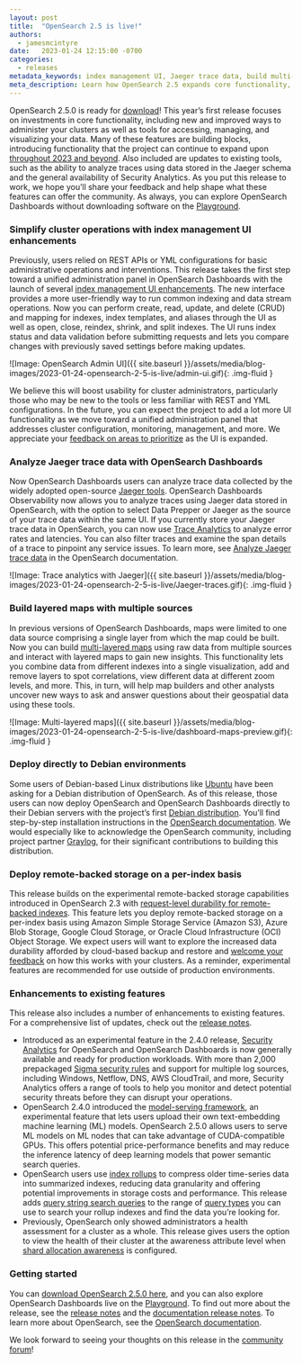 ```yaml
---
layout: post
title:  "OpenSearch 2.5 is live!"
authors:
  - jamesmcintyre
date:   2023-01-24 12:15:00 -0700
categories:
  - releases
metadata_keywords: index management UI, Jaeger trace data, build multi-layered maps, opensearch debian, OpenSearch 2.5
meta_description: Learn how OpenSearch 2.5 expands core functionality, improves cluster administration, and provides you with tools to access, manage, and visualize data.
---
```


OpenSearch 2.5.0 is ready for [download](https://opensearch.org/downloads.html)! This year’s first release focuses on investments in core functionality, including new and improved ways to administer your clusters as well as tools for accessing, managing, and visualizing your data. Many of these features are building blocks, introducing functionality that the project can continue to expand upon [throughout 2023 and beyond](https://github.com/orgs/opensearch-project/projects/1). Also included are updates to existing tools, such as the ability to analyze traces using data stored in the Jaeger schema and the general availability of Security Analytics. As you put this release to work, we hope you’ll share your feedback and help shape what these features can offer the community. As always, you can explore OpenSearch Dashboards without downloading software on the [Playground](https://playground.opensearch.org/app/home#/).


### Simplify cluster operations with index management UI enhancements

Previously, users relied on REST APIs or YML configurations for basic administrative operations and interventions. This release takes the first step toward a unified administration panel in OpenSearch Dashboards with the launch of several [index management UI enhancements](https://opensearch.org/docs/latest/dashboards/admin-ui-index/index/). The new interface provides a more user-friendly way to run common indexing and data stream operations. Now you can perform create, read, update, and delete (CRUD) and mapping for indexes, index templates, and aliases through the UI as well as open, close, reindex, shrink, and split indexes. The UI runs index status and data validation before submitting requests and lets you compare changes with previously saved settings before making updates.

![Image: OpenSearch Admin UI]({{ site.baseurl }}/assets/media/blog-images/2023-01-24-opensearch-2-5-is-live/admin-ui.gif){: .img-fluid }

We believe this will boost usability for cluster administrators, particularly those who may be new to the tools or less familiar with REST and YML configurations. In the future, you can expect the project to add a lot more UI functionality as we move toward a unified administration panel that addresses cluster configuration, monitoring, management, and more. We appreciate your [feedback on areas to prioritize](https://github.com/opensearch-project/index-management-dashboards-plugin/issues/284) as the UI is expanded.
 
### Analyze Jaeger trace data with OpenSearch Dashboards

Now OpenSearch Dashboards users can analyze trace data collected by the widely adopted open-source [Jaeger tools](https://www.jaegertracing.io/). OpenSearch Dashboards Observability now allows you to analyze traces using Jaeger data stored in OpenSearch, with the option to select Data Prepper or Jaeger as the source of your trace data within the same UI. If you currently store your Jaeger trace data in OpenSearch, you can now use [Trace Analytics](https://opensearch.org/docs/latest/observability-plugin/trace/index/) to analyze error rates and latencies. You can also filter traces and examine the span details of a trace to pinpoint any service issues. To learn more, see [Analyze Jaeger trace data](https://opensearch.org/docs/latest/observability-plugin/trace/trace-analytics-jaeger/) in the OpenSearch documentation.

![Image: Trace analytics with Jaeger]({{ site.baseurl }}/assets/media/blog-images/2023-01-24-opensearch-2-5-is-live/Jaeger-traces.gif){: .img-fluid }

### Build layered maps with multiple sources

In previous versions of OpenSearch Dashboards, maps were limited to one data source comprising a single layer from which the map could be built. Now you can build [multi-layered maps](https://opensearch.org/docs/latest/dashboards/maps) using raw data from multiple sources and interact with layered maps to gain new insights. This functionality lets you combine data from different indexes into a single visualization, add and remove layers to spot correlations, view different data at different zoom levels, and more. This, in turn, will help map builders and other analysts uncover new ways to ask and answer questions about their geospatial data using these tools. 

![Image: Multi-layered maps]({{ site.baseurl }}/assets/media/blog-images/2023-01-24-opensearch-2-5-is-live/dashboard-maps-preview.gif){: .img-fluid }

### Deploy directly to Debian environments

Some users of Debian-based Linux distributions like [Ubuntu](https://ubuntu.com/) have been asking for a Debian distribution of OpenSearch. As of this release, those users can now deploy OpenSearch and OpenSearch Dashboards directly to their Debian servers with the project’s first [Debian distribution](https://opensearch.org/downloads.html). You’ll find step-by-step installation instructions in the [OpenSearch documentation](https://opensearch.org/docs/latest/install-and-configure/install-opensearch/debian/). We would especially like to acknowledge the OpenSearch community, including project partner [Graylog](https://www.graylog.org/), for their significant contributions to building this distribution.

### Deploy remote-backed storage on a per-index basis

This release builds on the experimental remote-backed storage capabilities introduced in OpenSearch 2.3 with [request-level durability for remote-backed indexes](https://opensearch.org/docs/latest/opensearch/remote). This feature lets you deploy remote-backed storage on a per-index basis using Amazon Simple Storage Service (Amazon S3), Azure Blob Storage, Google Cloud Storage, or Oracle Cloud Infrastructure (OCI) Object Storage. We expect users will want to explore the increased data durability afforded by cloud-based backup and restore and [welcome your feedback](https://github.com/opensearch-project/OpenSearch/issues/4576) on how this works with your clusters. As a reminder, experimental features are recommended for use outside of production environments.

### Enhancements to existing features

This release also includes a number of enhancements to existing features. For a comprehensive list of updates, check out the [release notes](https://github.com/opensearch-project/opensearch-build/blob/main/release-notes/opensearch-release-notes-2.5.0.md).

* Introduced as an experimental feature in the 2.4.0 release, [Security Analytics](https://opensearch.org/docs/latest/security-analytics/index/) for OpenSearch and OpenSearch Dashboards is now generally available and ready for production workloads. With more than 2,000 prepackaged [Sigma security rules](https://github.com/SigmaHQ/sigma) and support for multiple log sources, including Windows, Netflow, DNS, AWS CloudTrail, and more, Security Analytics offers a range of tools to help you monitor and detect potential security threats before they can disrupt your operations.
* OpenSearch 2.4.0 introduced the [model-serving framework](https://opensearch.org/docs/latest/ml-commons-plugin/model-serving-framework/), an experimental feature that lets users upload their own text-embedding machine learning (ML) models. OpenSearch 2.5.0 allows users to serve ML models on ML nodes that can take advantage of CUDA-compatible GPUs. This offers potential price-performance benefits and may reduce the inference latency of deep learning models that power semantic search queries.
* OpenSearch users use [index rollups](https://opensearch.org/docs/latest/im-plugin/index-rollups/index/) to compress older time-series data into summarized indexes, reducing data granularity and offering potential improvements in storage costs and performance. This release adds [query string search queries](https://opensearch.org/docs/latest/im-plugin/index-rollups/index/#query-string-queries) to the range of [query types](https://opensearch.org/docs/latest/opensearch/query-dsl/full-text/) you can use to search your rollup indexes and find the data you’re looking for.
* Previously, OpenSearch only showed administrators a health assessment for a cluster as a whole. This release gives users the option to view the health of their cluster at the awareness attribute level when [shard allocation awareness](https://opensearch.org/docs/2.0/opensearch/cluster/#advanced-step-6-configure-shard-allocation-awareness-or-forced-awareness) is configured.

### Getting started

You can [download OpenSearch 2.5.0 here](https://opensearch.org/downloads.html), and you can also explore OpenSearch Dashboards live on the [Playground](https://playground.opensearch.org/app/home). To find out more about the release, see the [release notes](https://github.com/opensearch-project/opensearch-build/blob/main/release-notes/opensearch-release-notes-2.5.0.md) and the [documentation release notes](https://github.com/opensearch-project/documentation-website/blob/main/release-notes/opensearch-documentation-release-notes-2.5.0.md). To learn more about OpenSearch, see the [OpenSearch documentation](https://opensearch.org/docs/latest).

We look forward to seeing your thoughts on this release in the [community forum](https://forum.opensearch.org/)!